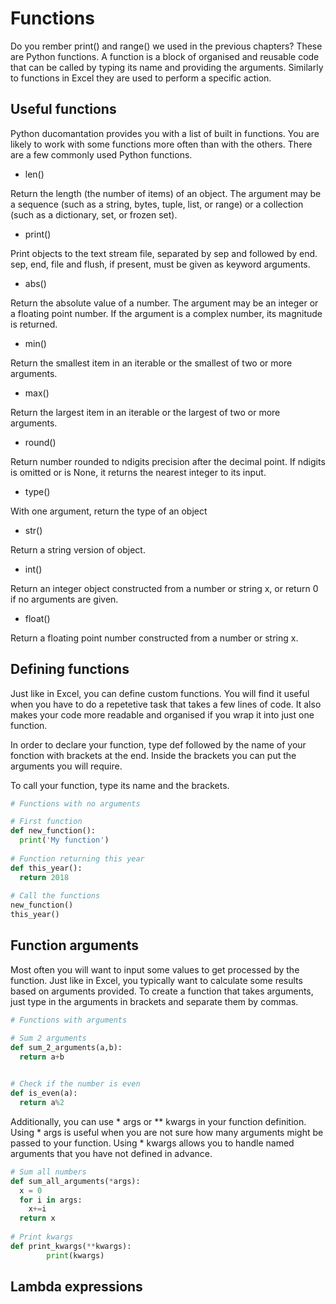 # Functions

Do you rember print() and range() we used in the previous chapters? These are Python functions. A function is a block of organised and reusable code that can be called by typing its name and providing the arguments. Similarly to functions in Excel they are used to perform a specific action.

## Useful functions

Python ducomantation provides you with a list of built in functions. You are likely to work with some functions more often than with the others. There are a few commonly used Python functions.

- len()

Return the length (the number of items) of an object. The argument may be a sequence (such as a string, bytes, tuple, list, or range) or a collection (such as a dictionary, set, or frozen set).

- print()

Print objects to the text stream file, separated by sep and followed by end. sep, end, file and flush, if present, must be given as keyword arguments.

- abs()

Return the absolute value of a number. The argument may be an integer or a floating point number. If the argument is a complex number, its magnitude is returned.

- min()

Return the smallest item in an iterable or the smallest of two or more arguments.

- max()

Return the largest item in an iterable or the largest of two or more arguments.

- round()

Return number rounded to ndigits precision after the decimal point. If ndigits is omitted or is None, it returns the nearest integer to its input.

- type()

With one argument, return the type of an object

- str()

Return a string version of object.

- int()

Return an integer object constructed from a number or string x, or return 0 if no arguments are given.

- float()

Return a floating point number constructed from a number or string x.

## Defining functions

Just like in Excel, you can define custom functions. You will find it useful when you have to do a repetetive task that takes a few lines of code. It also makes your code more readable and organised if you wrap it into just one function.

In order to declare your function, type def followed by the name of your fonction with brackets at the end. Inside the brackets you can put the arguments you will require.

To call your function, type its name and the brackets.

```python
# Functions with no arguments

# First function
def new_function():
  print('My function')
  
# Function returning this year
def this_year():
  return 2018
  
# Call the functions
new_function()
this_year()
```

## Function arguments

Most often you will want to input some values to get processed by the function. Just like in Excel, you typically want to calculate some results based on arguments provided. To create a function that takes arguments, just type in the arguments in brackets and separate them by commas.

```python
# Functions with arguments

# Sum 2 arguments
def sum_2_arguments(a,b):
  return a+b
  

# Check if the number is even
def is_even(a):
  return a%2
```

Additionally, you can use * args or ** kwargs in your function definition. Using * args is useful when you are not sure how many arguments might be passed to your function. Using * kwargs allows you to handle named arguments that you have not defined in advance.

```python
# Sum all numbers
def sum_all_arguments(*args):
  x = 0
  for i in args:
    x+=i
  return x
  
# Print kwargs
def print_kwargs(**kwargs):
        print(kwargs)
```

## Lambda expressions
